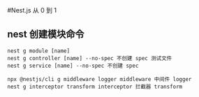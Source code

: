 #Nest.js 从 0 到 1

## nest 创建模块命令

```
nest g module [name]
nest g controller [name] --no-spec 不创建 spec 测试文件
nest g service [name] --no-spec 不创建 spec

npx @nestjs/cli g middleware logger middleware 中间件 logger
nest g interceptor transform interceptor 拦截器 transform
```

